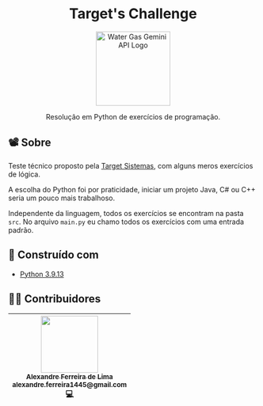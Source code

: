 <h1 align="center">
    Target's Challenge
</h1>

<p align="center">
    <a href="#" target="blank">
        <img
            src="https://encrypted-tbn0.gstatic.com/images?q=tbn:ANd9GcSqvwdy9SnHVdReAg6nt3F0gbU9fdIOygo_fw&s"
            width="150"
            title="Water Gas Gemini API Logo"
            alt="Water Gas Gemini API Logo"
        />
    </a>
</p>

<p align="center">
    Resolução em Python de exercícios de programação.
</p>

## 📽️ Sobre
Teste técnico proposto pela [Target Sistemas][target], com alguns meros exercícios de lógica.

A escolha do Python foi por praticidade, iniciar um projeto Java, C# ou C++ seria um pouco mais trabalhoso.

Independente da linguagem, todos os exercícios se encontram na pasta `src`. No arquivo `main.py` eu chamo todos os exercícios com uma entrada padrão.

## 🔨 Construído com
- [Python 3.9.13][python]

## 👨‍💻 Contribuidores
| [<div><img width=115 src="https://avatars.githubusercontent.com/u/54884313?v=4"><br><sub>Alexandre Ferreira de Lima</sub><br><sub>alexandre.ferreira1445@gmail.com</sub></div>][arekushi] <div title="Code">💻</div> |
| :---: |

<!-- [Build With] -->
[python]: https://www.python.org/downloads/release/python-390/

<!-- [Some links] -->
[target]: https://targetsistemas.com.br/

<!-- [Constributors] -->
[arekushi]: https://github.com/Arekushi
